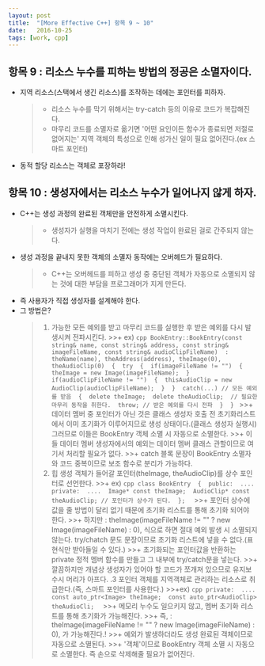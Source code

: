 ```yaml
---
layout: post
title:  "[More Effective C++] 항목 9 ~ 10"
date:   2016-10-25
tags: [work, cpp]
---
```


## 항목 9 : 리소스 누수를 피하는 방법의 정공은 소멸자이다. 
- 지역 리소스(스택에서 생긴 리소스)를 조작하는 데에는 포인터를 피하자. 
	>+ 리소스 누수를 막기 위해서는 try-catch 등의 이유로 코드가 복잡해진다. 
	>+ 마무리 코드를 소멸자로 옮기면 '어떤 요인이든 함수가 종료되면 저절로 없어지는' 지역 객체의 특성으로 인해 성가신 일이 필요 없어진다.(ex 스마트 포인터) 
- 동적 할당 리소스는 객체로 포장하라!

## 항목 10 : 생성자에서는 리소스 누수가 일어나지 않게 하자.
- C++는 생성 과정의 완료된 객체만을 안전하게 소멸시킨다. 
	>+ 생성자가 실행을 마치기 전에는 생성 작업이 완료된 걸로 간주되지 않는다. 
- 생성 과정을 끝내지 못한 객체의 소멸자 동작에는 오버헤드가 필요하다. 
	>+ C++는 오버헤드를 피하고 생성 중 중단된 객체가 자동으로 소멸되지 않는 것에 대한 부담을 프로그래머가 지게 만든다. 
- 즉 사용자가 직접 생성자를 설계해야 한다. 
- 그 방법은? 
	>1. 가능한 모든 예외를 받고 마무리 코드를 실행한 후 받은 예외를 다시 발생시켜 전파시킨다. 
		>>+ ex)
		```cpp
		BookEntry::BookEntry(const string& name, const string& address, const string& imageFileName, const string& audioClipFileName) 
		: theName(name), theAddress(address), theImage(0), theAudioClip(0) 
		{ 
    		try 
    		{ 
		        if(imageFileName != "") 
		        { 
		            theImage = new Image(imageFileName); 
		        } 
		        if(audioClipFileName != "") 
		        { 
		            thisAudioClip = new AudioClip(audioClipFileName); 
		        } 
		    } 
		    catch(...) // 모든 예외를 받음 
		    { 
		        delete theImage; 
		        delete theAudioClip;  // 필요한 마무리 동작을 취한다. 
		        throw; // 받은 예외를 다시 전파 
		    } 
		}
		```
		>>+ 데이터 멤버 중 포인터가 아닌 것은 클래스 생성자 호출 전 초기화리스트에서 이미 초기화가 이루어지므로 생성 상태이다.(클래스 생성자 실행시) 그러므로 이들은 BookEntry 객체 소멸 시 자동으로 소멸한다. 
		>>+ 이들 데이터 멤버 생성자에서의 예외는 데이터 멤버 클래스 관할이므로 여기서 처리할 필요가 없다.
		>>+ catch 블록 문장이 BookEntry 소멸자와 코드 중복이므로 보조 함수로 분리가 가능하다.
	>2. 힙 생성 객체가 들어갈 포인터(theImage, theAudioClip)를 상수 포인터로 선언한다. 
		>>+ ex)
		```cpp
		class BookEntry 
		{ 
		public: 
		.... 
		private: 
		.... 
		    Image* const theImage; 
		    AudioClip* const theAudioClip; // 포인터가 상수가 된다. 
		}; 
		```
		>>+ 포인터 상수에 값을 줄 방법이 달리 없기 때문에 초기화 리스트를 통해 초기화 되어야 한다. 
		>>+ 하지만 : theImage(imageFileName != "" ? new Image(imageFileName) : 0), 식으로 하면 절대 예외 발생 시 소멸되지 않는다. try/chatch 문도 문장이므로 초기화 리스트에 넣을 수 없다.(표현식만 받아들일 수 있다.) 
		>>+ 초기화되는 포인터값을 반환하는 private 정적 멤버 함수를 만들고 그 내부에 try/catch문을 넣는다. 
		>>+ 깔끔하지만 개념상 생성자가 있어야 할 코드가 쪼개져 있으므로 유지보수시 머리가 아프다. 
	>.3 포인터 객체를 지역객체로 관리하는 리소스로 취급한다.(즉, 스마트 포인터를 사용한다.) 
		>>+ex) 
		```cpp
		private: 
		.... 
		    const auto_ptr<Image> theImage; 
		    const auto_ptr<AudioClip> theAudioCli; 
		```
		>>+ 메모리 누수도 일으키지 않고, 멤버 초기화 리스트를 통해 초기화가 가능해진다. 
		>>+ 즉, : theImage(imageFileName != "" ? new Image(imageFileName) : 0), 가 가능해진다.! 
		>>+ 예외가 발생하더라도 생성 완료된 객체이므로 자동으로 소멸된다. 
		>>+ '객체'이므로 BookEntry 객체 소멸 시 자동으로 소멸한다. 즉 손으로 삭제해줄 필요가 없어진다. 